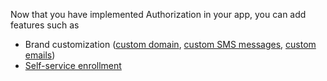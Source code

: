 Now that you have implemented Authorization in your app, you can add features such as

* Brand customization ([custom domain](/docs/guides/custom-url-domain/), [custom SMS messages](/docs/guides/sms-customization/), [custom emails](/docs/guides/email-customization/))
* [Self-service enrollment](/docs/guides/set-up-self-service-registration/)
